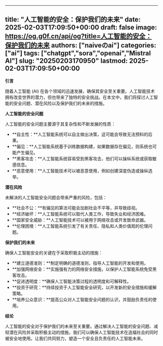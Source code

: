 
---
title: "人工智能的安全：保护我们的未来"
date: 2025-02-03T17:09:50+00:00
draft: false
image: https://og.g0f.cn/api/og?title=人工智能的安全：保护我们的未来
authors: ["naiveのai"]
categories: ["ai"]
tags: ["chatgpt","sora","openai","Mistral AI"]
slug: "20250203170950"
lastmod: 2025-02-03T17:09:50+00:00
---
**引言**

随着人工智能 (AI) 在各个领域的迅速发展，确保其安全至关重要。人工智能技术拥有改变世界的潜力，但也带来了独特的安全挑战。在本文中，我们将探讨人工智能的安全问题、潜在风险以及保护我们的未来的措施。

**人工智能的安全问题**

人工智能的安全问题主要源于其复杂性和不断发展的性质：

* **自主性：**人工智能系统可以自主做出决策，这可能会导致无法预料的后果。
* **偏见：**人工智能系统基于训练数据构建，如果数据存在偏见，则系统也可能产生偏见。
* **黑客攻击：**人工智能系统容易受到黑客攻击，他们可以操纵系统或获取敏感信息。
* **恶意使用：**人工智能技术可以被恶意使用，例如创建深度伪造或操纵选举。

**潜在风险**

未解决的人工智能安全问题会带来严重的风险，包括：

* **社会不公：**有偏见的算法可能会加剧社会不平等，并导致歧视。
* **经济破坏：**人工智能系统可以取代人类工作，导致失业和经济困难。
* **国家安全威胁：**人工智能技术可以被用于网络攻击或开发致命武器。
* **伦理困境：**人工智能系统引发了有关责任、隐私和人类价值观的伦理问题。

**保护我们的未来**

确保人工智能安全的关键在于采取积极主动的措施：

* **建立道德准则：**制定明确的道德准则，指导人工智能的开发和使用。
* **加强网络安全：**实施强有力的网络安全措施，以保护人工智能系统免受黑客攻击。
* **促进透明度：**确保人工智能决策过程的透明度和可解释性。
* **投资于研究：**持续投资于人工智能安全研究，以开发新的安全措施和缓解策略。
* **培养公众意识：**提高公众对人工智能安全问题的认识，并鼓励负责任的使用。

**结论**

人工智能的安全对于保护我们的未来至关重要。通过解决人工智能的安全问题、减轻潜在风险并采取积极主动的措施，我们可以确保人工智能技术在造福社会的同时被安全地使用。让我们共同努力，塑造一个安全且负责任的人工智能未来。